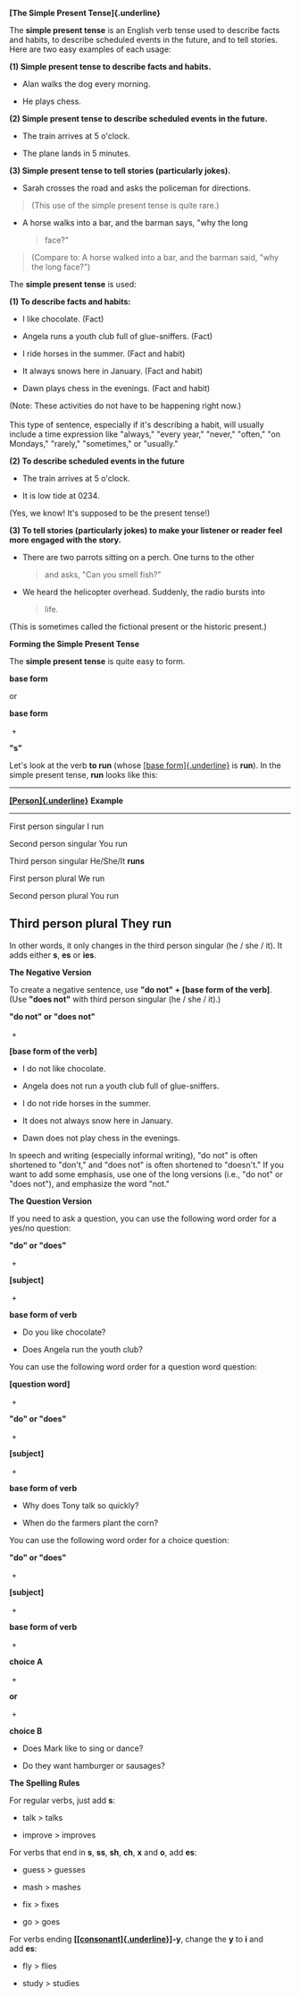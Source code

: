 **[The Simple Present Tense]{.underline}**

The **simple present tense** is an English verb tense used to describe
facts and habits, to describe scheduled events in the future, and to
tell stories. Here are two easy examples of each usage:

**(1) Simple present tense to describe facts and habits.**

-   Alan walks the dog every morning.

-   He plays chess.

**(2) Simple present tense to describe scheduled events in the future.**

-   The train arrives at 5 o\'clock.

-   The plane lands in 5 minutes.

**(3) Simple present tense to tell stories (particularly jokes).**

-   Sarah crosses the road and asks the policeman for directions.

> (This use of the simple present tense is quite rare.)

-   A horse walks into a bar, and the barman says, \"why the long
    > face?\"

> (Compare to: A horse walked into a bar, and the barman said, \"why the
> long face?\")

The **simple present tense** is used:

**(1) To describe facts and habits:**

-   I like chocolate. (Fact)

-   Angela runs a youth club full of glue-sniffers. (Fact)

-   I ride horses in the summer. (Fact and habit)

-   It always snows here in January. (Fact and habit)

-   Dawn plays chess in the evenings. (Fact and habit)

(Note: These activities do not have to be happening right now.)\
\
This type of sentence, especially if it\'s describing a habit, will
usually include a time expression like \"always,\" \"every year,\"
\"never,\" \"often,\" \"on Mondays,\" \"rarely,\" \"sometimes,\" or
\"usually.\"

**(2) To describe scheduled events in the future**

-   The train arrives at 5 o\'clock.

-   It is low tide at 0234.

(Yes, we know! It\'s supposed to be the present tense!)

**(3) To tell stories (particularly jokes) to make your listener or
reader feel more engaged with the story.**

-   There are two parrots sitting on a perch. One turns to the other
    > and asks, \"Can you smell fish?\"

-   We heard the helicopter overhead. Suddenly, the radio bursts into
    > life.

(This is sometimes called the fictional present or the historic
present.)

**Forming the Simple Present Tense**

The **simple present tense** is quite easy to form.

**base form**

or

**base form**

 + 

**\"s\"**

Let\'s look at the verb **to run** (whose [[base
form]{.underline}](https://www.grammar-monster.com/glossary/base_form.htm) is **run**).
In the simple present tense, **run** looks like this:

  --------------------------------------------------------------------------------------------------------------
  [**[Person]{.underline}**](https://www.grammar-monster.com/glossary/person.htm)   **Example**
  --------------------------------------------------------------------------------- ----------------------------
  First person singular                                                             I run

  Second person singular                                                            You run

  Third person singular                                                             He/She/It **runs**

  First person plural                                                               We run

  Second person plural                                                              You run

  Third person plural                                                               They run
  --------------------------------------------------------------------------------------------------------------

In other words, it only changes in the third person singular (he / she /
it). It adds either **s**, **es** or **ies**.

**The Negative Version**

To create a negative sentence, use **\"do not\" + \[base form of the
verb\]**. (Use **\"does not\"** with third person singular (he / she /
it).)

**\"do not\" or \"does not\"**

 + 

**\[base form of the verb\]**

-   I do not like chocolate.

-   Angela does not run a youth club full of glue-sniffers.

-   I do not ride horses in the summer.

-   It does not always snow here in January.

-   Dawn does not play chess in the evenings.

In speech and writing (especially informal writing), \"do not\" is often
shortened to \"don\'t,\" and \"does not\" is often shortened to
\"doesn\'t.\" If you want to add some emphasis, use one of the long
versions (i.e., \"do not\" or \"does not\"), and emphasize the word
\"not.\"

**The Question Version**

If you need to ask a question, you can use the following word order for
a yes/no question:

**\"do\" or \"does\"**

 + 

**\[subject\]**

 + 

**base form of verb**

-   Do you like chocolate?

-   Does Angela run the youth club?

You can use the following word order for a question word question:

**\[question word\]**

 + 

**\"do\" or \"does\"**

 + 

**\[subject\]**

 + 

**base form of verb**

-   Why does Tony talk so quickly?

-   When do the farmers plant the corn?

You can use the following word order for a choice question:

**\"do\" or \"does\"**

 + 

**\[subject\]**

 + 

**base form of verb**

 + 

**choice A**

 + 

**or**

 + 

**choice B**

-   Does Mark like to sing or dance?

-   Do they want hamburger or sausages?

**The Spelling Rules**

For regular verbs, just add **s**:

-   talk \> talks

-   improve \> improves

For verbs that end in **s**, **ss**, **sh**, **ch**, **x** and **o**,
add **es**:

-   guess \> guesses

-   mash \> mashes

-   fix \> fixes

-   go \> goes

For verbs
ending **\[[[consonant]{.underline}](https://www.grammar-monster.com/glossary/consonant.htm)\]-y**,
change the **y** to **i** and add **es**:

-   fly \> flies

-   study \> studies
